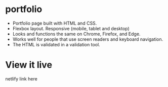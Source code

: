 # portfolio

- Portfolio page built with HTML and CSS. 
- Flexbox layout. Responsive (mobile, tablet and desktop)
- Looks and functions the same on Chrome, Firefox, and Edge.
- Works well for people that use screen readers and keyboard navigation.
- The HTML is validated in a validation tool.

# View it live

netlify link here